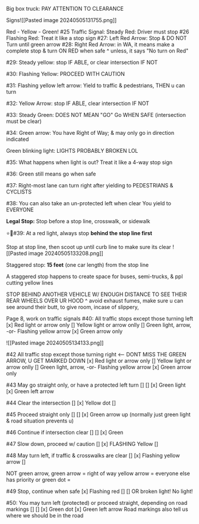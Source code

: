 Big box truck: PAY ATTENTION TO CLEARANCE

Signs![[Pasted image 20240505131755.png]]

Red - Yellow - Green!
#25 Traffic Signal: Steady Red: Driver must stop
#26 Flashing Red: Treat it like a stop sign
#27: Left Red Arrow: Stop & DO NOT Turn until green arrow
#28: Right Red Arrow:
in WA, it means make a complete stop & turn ON RED when safe
^ unless, it says "No turn on Red"

#29: Steady yellow: stop IF ABLE, or clear intersection IF NOT

#30: Flashing Yellow: PROCEED WITH CAUTION

#31: Flashing yellow left arrow: Yield to traffic & pedestrians, THEN u can turn

#32: Yellow Arrow: stop IF ABLE, clear intersection IF NOT

#33: Steady Green: DOES NOT MEAN "GO"
Go WHEN SAFE (intersection must be clear)

#34: Green arrow: You have Right of Way; & may only go in direction indicated

Green blinking light: LIGHTS PROBABLY BROKEN LOL

#35: What happens when light is out?
Treat it like a 4-way stop sign

#36: Green still means go when safe

#37: Right-most lane can turn right after yielding to PEDESTRIANS & CYCLISTS

#38: You can also take an un-protected left when clear
You yield to EVERYONE

**Legal Stop:** Stop before a stop line, crosswalk, or sidewalk

⭐🌟#39: At a red light, always stop **behind the stop line first**

Stop at stop line, then scoot up until curb line to make sure its clear
![[Pasted image 20240505133208.png]]

Staggered stop: **15 feet** (one car length) from the stop line

A staggered stop happens to create space for buses, semi-trucks, & ppl cutting yellow lines


STOP BEHIND ANOTHER VEHICLE W/ ENOUGH DISTANCE TO SEE THEIR REAR WHEELS OVER UR HOOD
^ avoid exhaust fumes, make sure u can see around their butt, to give room, incase of slippery,



Page 8, work on traffic signals
#40: All traffic stops except those turning left
[x] Red light or arrow only
[] Yellow light or arrow onlly
[] Green light, arrow, -or- Flashing yellow arrow
[x] Green arrow only

![[Pasted image 20240505134133.png]]

#42 All traffic stop except those turning right   <-- DONT MISS THE GREEN ARROW, U GET MARKED DOWN
[x] Red light or arrow only
[] Yellow light or arrow onlly
[] Green light, arrow, -or- Flashing yellow arrow
[x] Green arrow only

#43 May go straight only, or have a protected left turn
[]
[]
[x] Green light
[x] Green left arrow

#44 Clear the intersection
[]
[x] Yellow dot
[]

#45 Proceed straight only
[]
[]
[x] Green arrow up   (normally just green light & road situation prevents u)

#46 Continue if intersection clear
[]
[]
[x] Green

#47  Slow down, proceed w/ caution
[]
[x] FLASHING Yellow
[]

#48 May turn left, if traffic & crosswalks are clear
[]
[x] Flashing yellow arrow
[]

NOT green arrow, green arrow = right of way
yellow arrow = everyone else has priority
or
green dot =

#49 Stop, continue when safe
[x] Flashing red
[]
[]
OR broken light! No light!

#50: You may turn left (protected) or proceed straight, depending on road markings
[]
[]
[x] Green dot
[x] Green left arrow
Road markings also tell us where we should be in the road